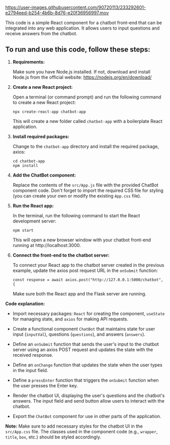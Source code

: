 



https://user-images.githubusercontent.com/90720113/233292601-e2794eed-b254-4b6b-8d76-e20f36956997.mov




This code is a simple React component for a chatbot front-end that can be integrated into any web application. It allows users to input questions and receive answers from the chatbot.


## To run and use this code, follow these steps:

1. **Requirements:**

   Make sure you have Node.js installed. If not, download and install Node.js from the official website: https://nodejs.org/en/download/

2. **Create a new React project:**

   Open a terminal (or command prompt) and run the following command to create a new React project:

   ```
   npx create-react-app chatbot-app
   ```

   This will create a new folder called `chatbot-app` with a boilerplate React application.

3. **Install required packages:**

   Change to the `chatbot-app` directory and install the required package, axios:

   ```
   cd chatbot-app
   npm install
   ```

4. **Add the ChatBot component:**

   Replace the contents of the `src/App.js` file with the provided ChatBot component code. Don't forget to import the required CSS file for styling (you can create your own or modify the existing `App.css` file).

5. **Run the React app:**

   In the terminal, run the following command to start the React development server:

   ```
   npm start
   ```

   This will open a new browser window with your chatbot front-end running at http://localhost:3000.

6. **Connect the front-end to the chatbot server:**

   To connect your React app to the chatbot server created in the previous example, update the axios post request URL in the `onSubmit` function:

   ```
   const response = await axios.post("http://127.0.0.1:5000/chatbot", {
   ```

   Make sure both the React app and the Flask server are running.

**Code explanation:**

- Import necessary packages: `React` for creating the component, `useState` for managing state, and `axios` for making API requests.

- Create a functional component `ChatBot` that maintains state for user input (`inputVal`), questions (`questions`), and answers (`answers`).

- Define an `onSubmit` function that sends the user's input to the chatbot server using an axios POST request and updates the state with the received response.

- Define an `onChange` function that updates the state when the user types in the input field.

- Define a `pressEnter` function that triggers the `onSubmit` function when the user presses the Enter key.

- Render the chatbot UI, displaying the user's questions and the chatbot's answers. The input field and send button allow users to interact with the chatbot.

- Export the `ChatBot` component for use in other parts of the application.

**Note:**
Make sure to add necessary styles for the chatbot UI in the `src/App.css` file. The classes used in the component code (e.g., `wrapper`, `title`, `box`, etc.) should be styled accordingly.

